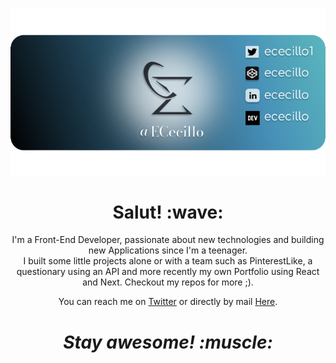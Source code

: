 [![Social banner for ECecillo](https://github.com/ECecillo/ECecillo/raw/master/assets/Banner.png)](https://ececillo.com)
<h1 align='center'> Salut! :wave:</h1>
<p align='center'>
  I'm a Front-End Developer, passionate about new technologies and building new Applications since I'm a teenager. <br /> 
  I built some little projects alone or with a team such as PinterestLike, a questionary using an API and more recently my own Portfolio using React and Next.
  Checkout my repos for more ;).
</p>
<p align='center'> You can reach me on <a href="https://twitter.com/jh3yy">Twitter</a> or directly by mail <a href="enzo.cecillon@ececillo.com">Here</a>.</p>

<h1 align='center'><i>Stay awesome! :muscle:</i></h1>

